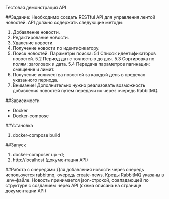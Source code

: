 Тестовая демонстрация API

##Задание:
Необходимо создать RESTful API для управления лентой новостей. API должно содержать следующие методы:
1. Добавление новости.
2. Редактирование новости.
3. Удаление новости.
4. Получение новости по идентификатору.
5. Поиск новостей. Параметры поиска:
   5.1 Список идентификаторов новостей.
   5.2 Период дат с точностью до дня. 
   5.3 Сортировка по полям: заголовок и дата.
   5.4 Передача параметров пагинации: смещение и лимит.
6. Получение количества новостей за каждый день в пределах указанного периода.
7. Внимание! Дополнительно нужно реализовать возможность добавления новостей путем передачи их через очередь
   RabbitMQ.


##Зависимости
* Docker
* Docker-compose

##Установка
1. docker-compose build

##Запуск
1. docker-composer up -d;
2. http://localhost (документация API)

##Работа с очередями
Для добавления новости через очередь используется rabbitmq, очередь create-news. Креды RabbitMQ указаны в .env-файле. Новость принимается json-строкой, совпадающей по структуре с созданием через API (схема описана на странице документации API)